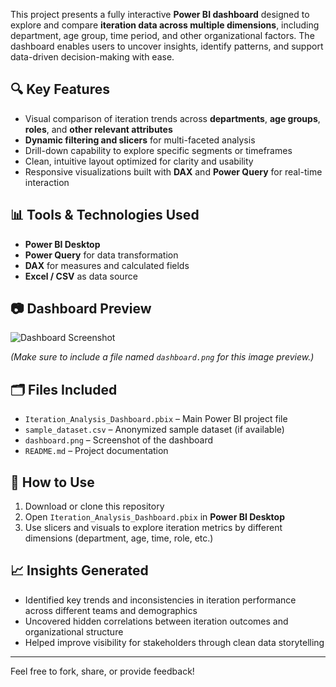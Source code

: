 This project presents a fully interactive **Power BI dashboard** designed to explore and compare **iteration data across multiple dimensions**, including department, age group, time period, and other organizational factors. The dashboard enables users to uncover insights, identify patterns, and support data-driven decision-making with ease.

## 🔍 Key Features
- Visual comparison of iteration trends across **departments**, **age groups**, **roles**, and **other relevant attributes**
- **Dynamic filtering and slicers** for multi-faceted analysis
- Drill-down capability to explore specific segments or timeframes
- Clean, intuitive layout optimized for clarity and usability
- Responsive visualizations built with **DAX** and **Power Query** for real-time interaction

## 📊 Tools & Technologies Used
- **Power BI Desktop**
- **Power Query** for data transformation
- **DAX** for measures and calculated fields
- **Excel / CSV** as data source

## 📷 Dashboard Preview
![Dashboard Screenshot](dashboard.png)

*(Make sure to include a file named `dashboard.png` for this image preview.)*

## 🗂 Files Included
- `Iteration_Analysis_Dashboard.pbix` – Main Power BI project file
- `sample_dataset.csv` – Anonymized sample dataset (if available)
- `dashboard.png` – Screenshot of the dashboard
- `README.md` – Project documentation

## 🚀 How to Use
1. Download or clone this repository
2. Open `Iteration_Analysis_Dashboard.pbix` in **Power BI Desktop**
3. Use slicers and visuals to explore iteration metrics by different dimensions (department, age, time, role, etc.)

## 📈 Insights Generated
- Identified key trends and inconsistencies in iteration performance across different teams and demographics
- Uncovered hidden correlations between iteration outcomes and organizational structure
- Helped improve visibility for stakeholders through clean data storytelling

---

Feel free to fork, share, or provide feedback!
